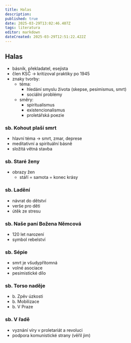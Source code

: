 ```yaml
---
title: Halas
description: 
published: true
date: 2025-03-29T13:02:46.407Z
tags: literatura
editor: markdown
dateCreated: 2025-03-29T12:51:22.422Z
---
```


## Halas
- básník, překladatel, esejista
- člen KSČ -> kritizoval praktiky po 1945
- znaky tvorby:
	- téma:
		- hledání smyslu života (skepse, pesimismus, smrt)
		- sociální problémy
	- směry:
		- spiritualismus
		- existencionalismus
		- proletářská poezie

### sb. Kohout plaší smrt
- hlavní téma -> smrt, zmar, deprese
- meditativní a spirituální básně
- složitá větná stavba
	
### sb. Staré ženy
- obrazy žen
	- stáří = samota = konec krásy
	
###  sb. Ladění
- návrat do dětství
- verše pro děti
- útěk ze stresu
	
### sb. Naše paní Božena Němcová
- 120 let narození
- symbol rebelství
	
### sb. Sépie
- smrt je všudypřítomná
- volné asociace
- pesimistické dílo
	
### sb. Torso naděje
- b. Zpěv úzkosti
- b. Mobilizace
- b. V Praze
	
### sb. V řadě
- vyznání víry v proletariát a revoluci
- podpora komunistické strany (věřil jim)